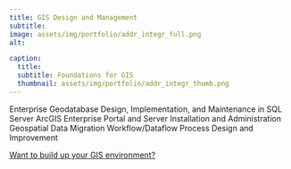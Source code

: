 ```yaml
---
title: GIS Design and Management
subtitle: 
image: assets/img/portfolio/addr_integr_full.png
alt: 

caption:
  title: 
  subtitle: Foundations for GIS
  thumbnail: assets/img/portfolio/addr_integr_thumb.png
---
```

Enterprise Geodatabase Design, Implementation, and Maintenance in SQL Server
ArcGIS Enterprise Portal and Server Installation and Administration
Geospatial Data Migration
Workflow/Dataflow Process Design and Improvement

<a href="#contact" target="_blank">Want to build up your GIS environment?</a>

